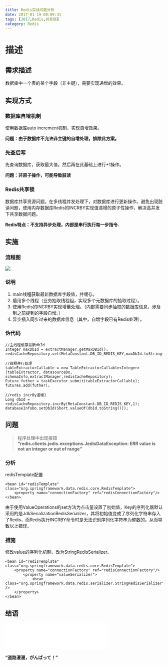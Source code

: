 ```yaml
---
title: Redis实战问题分析
date: 2017-01-19 00:09:31
tags: [2017,Redis,共享锁]
category: Redis
---
```

# 描述
## 需求描述
数据库中一个表的某个字段（非主键），需要实现递增的效果。

## 实现方式
### 数据库自增机制
使用数据库auto increment机制，实现自增效果。

**问题：由于数据库不允许非主键的自增处理，排除此方案。**

<!--more-->

### 先查后写
先查询数据库，获取最大值。然后再在此基础上进行+1操作。

**问题：非原子操作，可能导致脏读**

### Redis共享锁
数据库共享资源问题。在多线程并发处理下，对数据库进行更新操作。避免出现脏读问题，使用内存数据库Redis的INCRBY实现值递增的原子性操作，解决高并发下共享数据问题。

**Redis特点：不支持异步处理，内部是串行执行每一步指令.**

## 实施
### 流程图
![](http://of7369y0i.bkt.clouddn.com//2017/01/Redisthread.JPG)


### 说明
1. main线程获取最新数据库字段值，并缓存。
2. 启用多个线程（业务抽取线程组，实现多个元数据库的抽取过程）。
3. 使用Redis的INCRBY实现增量处理。（内部需要同步抽取的数据库信息，涉及到之前提到的字段自增。）
4. 异步插入同步过来的数据库信息（其中，自增字段已有Redis处理）。

### 伪代码

```
//主线程缓存最新dbId
Integer maxDbId = extractManager.getMaxDBId();
redisCacheRepository.set(MetaConstant.DB_ID_REDIS_KEY,maxDbId.toString());
```

```
//线程并行处理
tableExtractorCallable = new TableExtractorCallable<Integer>(tableExtractor, datasourceDo, schemaInfo,extractManager,redisCacheRepository);
Future futher = taskExecutor.submit(tableExtractorCallable);
futures.add(futher);
```

```
//redis incrBy递增1
Long dbId = redisCacheRepository.incrBy(MetaConstant.DB_ID_REDIS_KEY,1);
databaseInfoDo.setDbId(Short.valueOf(dbId.toString()));
```

## 问题
> 程序处理中出现报错 **“redis.clients.jedis.exceptions.JedisDataException: ERR value is not an integer or out of range”**

### 分析
redisTemplate配置
```
<bean id="redisTemplate" class="org.springframework.data.redis.core.RedisTemplate">
    <property name="connectionFactory" ref="redisConnectionFactory"/>
</bean>
```


由于使用ValueOperations的set方法为点击量设置了初始值，Key的序列化器默认采用的是JdkSerializationRedisSerializer，其将初始值变成了序列化字符串存入了Redis，而Redis执行INCRBY命令时是无法识别序列化字符串为整数的。从而导致以上错误。

### 措施
修改value的序列化机制，改为StringRedisSerializer。

```
<bean id="redisTemplate" class="org.springframework.data.redis.core.RedisTemplate">
    <property name="connectionFactory" ref="redisConnectionFactory"/>
        <property name="valueSerializer">
            <bean class="org.springframework.data.redis.serializer.StringRedisSerializer" />
    </property>
</bean>
```

## 结语

<iframe frameborder="no" border="0" marginwidth="0" marginheight="0" width=330 height=86 src="//music.163.com/outchain/player?type=2&id=451126287&auto=1&height=66"></iframe>

**“道路漫漫，がんばって！”**
